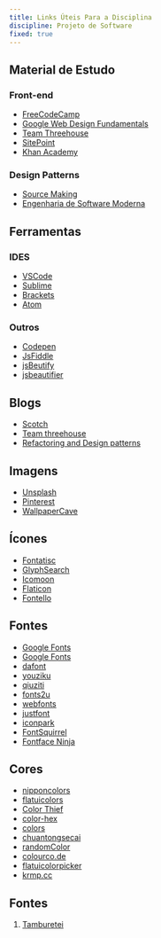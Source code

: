 ```yaml
---
title: Links Úteis Para a Disciplina
discipline: Projeto de Software
fixed: true
---
```


## Material de Estudo

### Front-end
- <a href= "https://learn.freecodecamp.org/" target="_blank"> FreeCodeCamp </a>
- <a href= "https://developers.google.com/web/fundamentals/" target="_blank"> Google Web Design Fundamentals </a>
- <a href= "http://teamtreehouse.com/" target="_blank"> Team Threehouse </a>
- <a href= "http://www.sitepoint.com/" target="_blank"> SitePoint </a>
- <a href= "https://www.khanacademy.org/computing/cs" target="_blank"> Khan Academy </a>

### Design Patterns
 
- <a href= "https://sourcemaking.com/design_patterns" target="_blank"> Source Making </a>
- <a href= "https://engsoftmoderna.info/cap5.html" target="_blank"> Engenharia de Software Moderna </a>
  

## Ferramentas

### IDES
- <a href= "https://code.visualstudio.com/download" target="_blank"> VSCode </a>
- <a href= "http://www.sublimetext.com/" target="_blank"> Sublime </a>
- <a href= "http://brackets.io/" target="_blank"> Brackets </a>
- <a href= "https://atom.io/" target="_blank"> Atom </a>

### Outros

- <a href= "http://codepen.io/" target="_blank"> Codepen </a>
- <a href= "http://jsfiddle.net/" target="_blank"> JsFiddle </a>
- <a href= "http://tool.lu/js/" target="_blank"> jsBeutify </a>
- <a href= "http://jsbeautifier.org/" target="_blank"> jsbeautifier </a>
  

## Blogs

- <a href= "https://scotch.io/" target="_blank"> Scotch </a>
- <a href= "http://blog.teamtreehouse.com/" target="_blank"> Team threehouse </a>
- <a href= "https://refactoring.guru/" target="_blank"> Refactoring and Design patterns </a>


## Imagens

- <a href= "https://unsplash.com/" target="_blank"> Unsplash </a>
- <a href= "https://br.pinterest.com/" target="_blank"> Pinterest </a>
- <a href= "https://wallpapercave.com/" target="_blank"> WallpaperCave </a>
  
## Ícones
- <a href= "http://fontastic.me/" target="_blank"> Fontatisc </a>
- <a href= "https://glyphsearch.com/" target="_blank"> GlyphSearch </a>
- <a href= "https://icomoon.io/" target="_blank"> Icomoon </a>
- <a href= "https://www.flaticon.com/" target="_blank"> Flaticon </a>
- <a href= "http://fontello.com/" target="_blank"> Fontello </a>
  

## Fontes
- <a href= "http://www.google.com/fonts" target="_blank"> Google Fonts </a>
- <a href="http://www.google.com/fonts" target="_blank">Google Fonts</a>
- <a href="http://www.dafont.com/" target="_blank">dafont</a>
- <a href="http://www.youziku.com/" target="_blank">youziku</a>
- <a href="http://www.qiuziti.com/" target="_blank">qiuziti</a>
- <a href="http://www.fonts2u.com/index.html" target="_blank">fonts2u</a>
- <a href="http://www.fonts.com/web-fonts" target="_blank">webfonts</a>
- <a href="http://www.justfont.com/" target="_blank">justfont</a>
- <a href="https://github.com/lvwzhen/iconpark" target="_blank">iconpark</a>
- <a href="http://www.fontsquirrel.com/" target="_blank">FontSquirrel</a>
- <a href="http://fontface.ninja/" target="_blank">Fontface Ninja</a>


## Cores

- <a href="http://nipponcolors.com/" target="_blank">nipponcolors</a>
- <a href="http://flatuicolors.com/" target="_blank">flatuicolors</a>
- <a href="http://lokeshdhakar.com/projects/color-thief/" target="_blank">Color Thief</a>
- <a href="http://www.color-hex.com/" target="_blank">color-hex</a>
- <a href="https://github.com/mrmrs/colors" target="_blank">colors</a>
- <a href="http://ylbook.com/cms/web/chuantongsecai/chuantongsecai.htm" target="_blank">chuantongsecai</a>
- <a href="https://randomcolor.llllll.li/" target="_blank">randomColor</a>
- <a href="http://colourco.de" target="_blank">colourco.de</a>
- <a href="http://www.flatuicolorpicker.com/" target="_blank">flatuicolorpicker</a>
- <a href="https://github.com/dadleyy/krmp.cc" target="_blank">krmp.cc</a>


## Fontes 

1. <a href= "https://github.com/OpenDevUFCG/Tamburetei" target="_blank"> Tamburetei </a>

